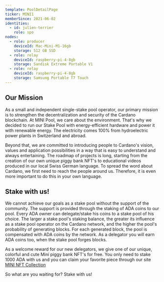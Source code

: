 ```yaml
---
template: PoolDetailPage
ticker: MINI1
memberSince: 2021-06-02
identities:
  - id: julien-terrier
    role: spo
nodes:
  - role: producer
    deviceId: Mac-Mini-M1-16gb
    storage: 512 GB SSD
  - role: relay
    deviceId: raspberry-pi-4-8gb
    storage: Sandisk Extreme Portable V1
  - role: relay
    deviceId: raspberry-pi-4-8gb
    storage: Samsung Portable T7 Touch
---
```


## Our Mission

As a small and independent single-stake pool operator, our primary mission is to strengthen the decentralization and security of the Cardano blockchain. At MINI Pool, we care about the environment. That's why we decided to run our Stake Pool with energy-efficient hardware and power it with renewable energy. The electricity comes 100% from hydroelectric power plants in Switzerland and abroad.

Beyond that, we are committed to introducing people to Cardano's vision, values and application possibilities in a way that is easy to understand and always entertaining. The roadmap of projects is long, starting from the creation of our own unique piggy bank NFT's to educational videos produced in our local Swiss German language. To spread the word about Cardano, we first need to reach the people around us. Therefore, it is even more important to do this in your own language.

## Stake with us!

We cannot achieve our goals as a stake pool without the support of the community. The support is provided through the staking of ADA coins to our pool. Every ADA owner can delegate/stake his coins to a stake pool of his choice. The larger a stake pool's staking balance, the greater its influence as a stake pool operator on the Cardano network, and the higher the pool's probability of generating blocks. For each generated block, the pool is compensated with ADA coins by the network. As a delegator you will earn ADA coins too, when the stake pool forges blocks.

As a welcome reward for our new delegators, we give one of our unique, colorful and cute Mini piggy bank NFT's for free. You only need to stake 1000 ADA with us and you can claim your favorite piece through our site [MINI NFT Collection](https://www.adaministake.com/services-9)

So what are you waiting for? Stake with us!
